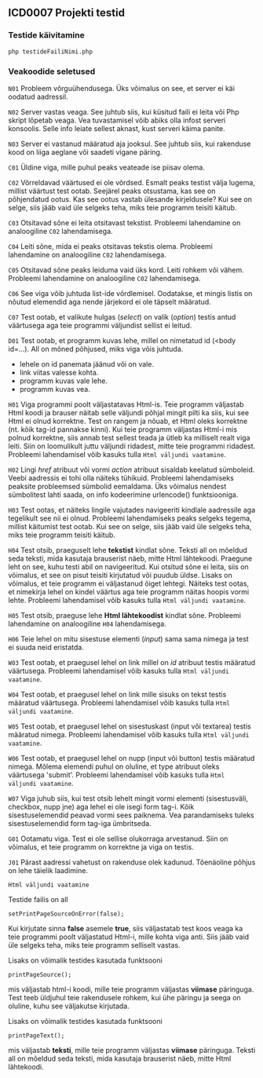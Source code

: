 ## ICD0007 Projekti testid

### Testide käivitamine
`php testideFailiNimi.php`

### Veakoodide seletused

`N01` Probleem võrguühendusega. Üks võimalus on see, et server ei käi oodatud aadressil.

`N02` Server vastas veaga. See juhtub siis, kui küsitud faili ei leita või Php skript lõpetab veaga.
Vea tuvastamisel võib abiks olla infost serveri konsoolis. Selle info leiate sellest aknast, kust serveri käima panite.

`N03` Server ei vastanud määratud aja jooksul. See juhtub siis, kui rakenduse kood on liiga aeglane või saadeti vigane päring.

`C01` Üldine viga, mille puhul peaks veateade ise piisav olema.

`C02` Võrreldavad väärtused ei ole võrdsed. Esmalt peaks testist välja lugema, millist väärtust test ootab. Seejärel peaks otsustama, kas see on põhjendatud ootus. Kas see ootus vastab ülesande kirjeldusele? Kui see on selge, siis jääb vaid üle selgeks teha, miks teie programm teisiti käitub.

`C03` Otsitavad sõne ei leita otsitavast tekstist. Probleemi lahendamine on analoogiline `C02` lahendamisega.

`C04` Leiti sõne, mida ei peaks otsitavas tekstis olema. Probleemi lahendamine on analoogiline `C02` lahendamisega.

`C05` Otsitavad sõne peaks leiduma vaid üks kord. Leiti rohkem või vähem. Probleemi lahendamine on analoogiline `C02` lahendamisega.

`C06` See viga võib juhtuda list-ide võrdlemisel. Oodatakse, et mingis listis on nõutud elemendid aga nende järjekord ei ole täpselt määratud.

`C07` Test ootab, et valikute hulgas (_select_) on valik (_option_) testis antud väärtusega aga teie programmi väljundist sellist ei leitud.

`D01` Test ootab, et programm kuvas lehe, millel on nimetatud id (<body id=...). All on mõned põhjused, miks viga võis juhtuda.
- lehele on id panemata jäänud või on vale.
- link viitas valesse kohta.
- programm kuvas vale lehe.
- programm kuvas vea.

`H01` Viga programmi poolt väljastatavas Html-is. Teie programm väljastab Html koodi ja brauser näitab selle väljundi põhjal mingit pilti ka siis, kui see Html ei olnud korrektne. Test on rangem ja nõuab, et Html oleks korrektne (nt. kõik tag-id pannakse kinni). Kui teie programm väljastas Html-i mis polnud korrektne, siis annab test sellest teada ja ütleb ka milliselt realt viga leiti. Siin on loomulikult juttu väljundi ridadest, mitte teie programmi ridadest. Probleemi lahendamisel võib kasuks tulla `Html väljundi vaatamine`.

`H02` Lingi _href_ atribuut või vormi _action_ atribuut sisaldab keelatud sümboleid. Veebi aadressis ei tohi olla näiteks tühikuid. Probleemi lahendamiseks peaksite probleemsed sümbolid eemaldama. Üks võimalus nendest sümbolitest lahti saada, on info kodeerimine urlencode() funktsiooniga.

`H03` Test ootas, et näiteks lingile vajutades navigeeriti kindlale aadressile aga tegelikult see nii ei olnud. Probleemi lahendamiseks peaks selgeks tegema, millist käitumist test ootab. Kui see on selge, siis jääb vaid üle selgeks teha, miks teie programm teisiti käitub.

`H04` Test otsib, praeguselt lehe __tekstist__ kindlat sõne. Teksti all on mõeldud seda teksti, mida kasutaja brauserist näeb, mitte Html lähtekoodi. Praegune leht on see, kuhu testi abil on navigeeritud. Kui otsitud sõne ei leita, siis on võimalus, et see on pisut teisiti kirjutatud või puudub üldse. Lisaks on võimalus, et teie programm ei väljastanud õiget lehtegi. Näiteks test ootas, et nimekirja lehel on kindel väärtus aga teie programm näitas hoopis vormi lehte. Probleemi lahendamisel võib kasuks tulla `Html väljundi vaatamine`.

`H05` Test otsib, praeguse lehe __Html lähtekoodist__ kindlat sõne. Probleemi lahendamine on analoogiline `H04` lahendamisega.

`H06` Teie lehel on mitu sisestuse elementi (_input_) sama sama nimega ja test ei suuda neid eristatda. 

`W03` Test ootab, et praegusel lehel on link millel on _id_ atribuut testis määratud väärtusega.
Probleemi lahendamisel võib kasuks tulla `Html väljundi vaatamine`.

`W04` Test ootab, et praegusel lehel on link mille sisuks on tekst testis määratud väärtusega.
Probleemi lahendamisel võib kasuks tulla `Html väljundi vaatamine`.

`W05` Test ootab, et praegusel lehel on sisestuskast (input või textarea) testis määratud nimega.
Probleemi lahendamisel võib kasuks tulla `Html väljundi vaatamine`.

`W06` Test ootab, et praegusel lehel on nupp (input või button) testis määratud nimega.
Mõlema elemendi puhul on oluline, et type atribuut oleks väärtusega 'submit'.
Probleemi lahendamisel võib kasuks tulla `Html väljundi vaatamine`.

`W07` Viga juhub siis, kui test otsib lehelt mingit vormi elementi (sisestusväli, checkbox, nupp jne) aga lehel ei ole isegi form tag-i. Kõik sisestuselemendid peavad vormi sees paiknema. Vea parandamiseks tuleks sisestuselemendid form tag-iga ümbritseda.

`G01` Ootamatu viga. Test ei ole sellise olukorraga arvestanud. Siin on võimalus, et teie programm on korrektne ja viga on testis.

`J01` Pärast aadressi vahetust on rakenduse olek kadunud. Tõenäoline põhjus on lehe täielik laadimine. 

`Html väljundi vaatamine`  

Testide failis on all

    setPrintPageSourceOnError(false);

Kui kirjutate sinna **false** asemele **true**, siis väljastatab test koos veaga ka teie programmi poolt väljastatud Html-i, mille kohta viga anti. Siis jääb vaid üle selgeks teha, miks teie programm selliselt vastas.

Lisaks on võimalik testides kasutada funktsooni 

    printPageSource();

mis väljastab html-i koodi, mille teie programm väljastas **viimase** päringuga. Test teeb üldjuhul teie rakendusele rohkem, kui ühe päringu ja seega on oluline, kuhu see väljakutse kirjutada.

Lisaks on võimalik testides kasutada funktsooni

    printPageText();

mis väljastab **teksti**, mille teie programm väljastas **viimase** päringuga. Teksti all on mõeldud seda teksti, mida kasutaja brauserist näeb, mitte Html lähtekoodi.
